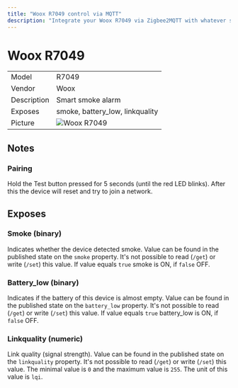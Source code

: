 ```yaml
---
title: "Woox R7049 control via MQTT"
description: "Integrate your Woox R7049 via Zigbee2MQTT with whatever smart home infrastructure you are using without the vendors bridge or gateway."
---
```


<!-- !!!! -->
<!-- ATTENTION: This file is auto-generated through docgen! -->
<!-- You can only edit the "## Notes"-Section. -->
<!-- !!!! -->

# Woox R7049

|     |     |
|-----|-----|
| Model | R7049  |
| Vendor  | Woox  |
| Description | Smart smoke alarm |
| Exposes | smoke, battery_low, linkquality |
| Picture | ![Woox R7049](https://psi-4ward.github.io/zigbee2mqtt-docs/images/devices/R7049.jpg) |


## Notes


### Pairing
Hold the Test button pressed for 5 seconds (until the red LED blinks).
After this the device will reset and try to join a network.



## Exposes

### Smoke (binary)
Indicates whether the device detected smoke.
Value can be found in the published state on the `smoke` property.
It's not possible to read (`/get`) or write (`/set`) this value.
If value equals `true` smoke is ON, if `false` OFF.

### Battery_low (binary)
Indicates if the battery of this device is almost empty.
Value can be found in the published state on the `battery_low` property.
It's not possible to read (`/get`) or write (`/set`) this value.
If value equals `true` battery_low is ON, if `false` OFF.

### Linkquality (numeric)
Link quality (signal strength).
Value can be found in the published state on the `linkquality` property.
It's not possible to read (`/get`) or write (`/set`) this value.
The minimal value is `0` and the maximum value is `255`.
The unit of this value is `lqi`.

